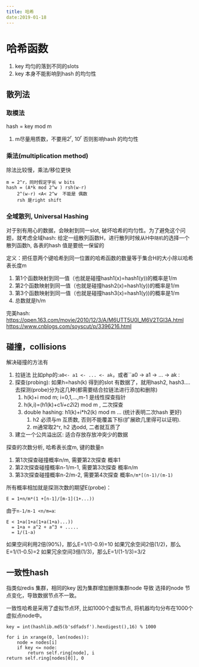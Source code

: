 ```yaml
---
title: 哈希
date:2019-01-18
---
```


# 哈希函数
1. key 均匀的落到不同的slots
2. key 本身不能影响到hash 的均匀性

## 散列法
### 取模法
hash = key mod m
1. m尽量用质数，不要用$2^r$, $10^r$ 否则影响hash 的均匀性


### 乘法(multiplication method)
除法比较慢，乘法/移位更快

    m = 2^r，同时假定字长 w bits 
    hash = (A*k mod 2^w ) rsh(w-r)
        2^(w-r) <A< 2^w  不能是 偶数
        rsh 是right shift

### 全域散列, Universal Hashing
对于别有用心的数据，会映射到同一slot, 破坏哈希的均匀性。为了避免这个问题，就考虑全域hash: 
给定一组散列函数H，进行散列时候从H中`随机`的选择一个散列函数h, 各表的hash 值是要统一保留的

定义：把任意两个键哈希到同一位置的哈希函数的数量等于集合H的大小除以哈希表长度m
1. 第1个函数映射到同一值（也就是碰撞hash1(x)=hash1(y))的概率是1/m
1. 第2个函数映射到同一值（也就是碰撞hash2(x)=hash1(y))的概率是1/m
1. 第3个函数映射到同一值（也就是碰撞hash3(x)=hash1(y))的概率是1/m
2. 总数就是h/m

完美hash:
https://open.163.com/movie/2010/12/3/A/M6UTT5U0I_M6V2TGI3A.html
https://www.cnblogs.com/soyscut/p/3396216.html

## 碰撞，collisions
解决碰撞的方法有
1. 拉链法 比如php的:`a0<- a1 <- ... <- ak`，或者``a0 -> a1 -> ... -> ak`：`
2. 探查(probing): 如果h=hash(k) 得到的slot 有数据了，就用hash2, hash3....去探测(probe)分为这几种(都需要结合拉链法进行添加和删除)
   1. h(k)+i mod m; i=0,1,...,m-1 是线性探查指针
   2. h(k,i)=(h1(k)+c1*i+c2*i2) mod m , 二次探查
   1. double hashing: h1(k)+i*h2(k) mod m ... (统计表明二次hash 更好)
      1. h2 必须与m 互质数, 否则不能覆盖下标(扩展欧几里得可以证明). 
      2. m通常取2^r, h2 选odd, 二者就互质了
3. 建立一个公共溢出区: 适合存放存放冲突少的数据

探查的次数分析, 哈希表长度m, 键的数量n
1. 第1次探查碰撞概率n/m, 需要第2次探查          概率1
1. 第2次探查碰撞概率n-1/m-1, 需要第3次探查      概率n/m
1. 第3次探查碰撞概率n-2/m-2, 需要第4次探查      概率`n/m*[(n-1)/(m-1)`

所有概率相加就是探测次数的期望E(probe)：

    E = 1+n/m*(1 +[n-1]/[m-1](1+...))

由于`n-1/m-1 <n/m=a`:

    E < 1+a(1+a(1+a(1+a)...))
      = 1+a + a^2 + a^3 + .....
      = 1/(1-a)

如果空间利用2倍(90%)，那么E=1/(1-0.9)=10
如果冗余空间2倍(1/2)，那么E=1/(1-0.5)=2
如果冗余空间3倍(1/3)，那么E=1/(1-1/3)=3/2



## 一致性hash
指类似redis 集群，相同的key 因为集群增加删除集群node 导致 选择的node 节点变化，导致数据节点不一致。

一致性哈希是采用了虚拟节点环, 比如1000个虚拟节点, 将机器均匀分布在1000个虚拟点node中。

    key = int(hashlib.md5(b'sdfadsf').hexdigest(),16) % 1000

    for i in xrange(0, len(nodes)):
        node = nodes[i]
        if key <= node:
            return self.ring[node], i
    return self.ring[nodes[0]], 0